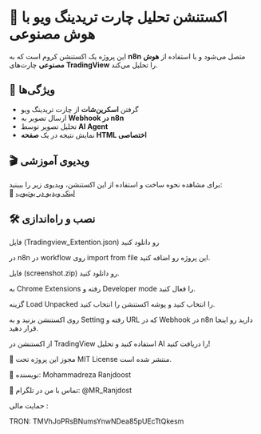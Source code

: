 # 📌 اکستنشن تحلیل چارت تریدینگ ویو با هوش مصنوعی  

این پروژه یک اکستنشن کروم است که به **n8n** متصل می‌شود و با استفاده از **هوش مصنوعی** چارت‌های **TradingView** را تحلیل می‌کند.  

## 🚀 ویژگی‌ها  
- گرفتن **اسکرین‌شات** از چارت تریدینگ ویو  
- ارسال تصویر به **Webhook در n8n**  
- تحلیل تصویر توسط **AI Agent**  
- نمایش نتیجه در یک **صفحه HTML اختصاصی**  

## 🎬 ویدیوی آموزشی  
برای مشاهده نحوه ساخت و استفاده از این اکستنشن، ویدیوی زیر را ببینید:  
🔗 [لینک ویدیو در یوتیوب](https://www.youtube.com/watch?v=ZzQOR93VVCU&list=PLVEs0W-dLsDEmO1HwGI4bTTEGoXdiYKHG&index=4)  

## 🛠️ نصب و راه‌اندازی  
فایل (Tradingview_Extention.json) رو دانلود کنید 

در n8n در workflow روی import from file این پروژه رو اضافه کنید.

فایل (screenshot.zip) رو دانلود کنید.

به Chrome Extensions رفته و Developer mode را فعال کنید.

گزینه Load Unpacked را انتخاب کنید و پوشه اکستنشن را انتخاب کنید.

روی اکستنشن بزنید و به Setting رفته و URL که در Webhook در n8n دارید رو اینجا قرار دهید.

از اکستنشن در TradingView استفاده کنید و تحلیل AI را دریافت کنید!

📜 مجوز
این پروژه تحت MIT License منتشر شده است.


📌 نویسنده: Mohammadreza Ranjdoost

📌 تماس با من در تلگرام: @MR_Ranjdost

حمایت مالی : 

TRON: TMVhJoPRsBNumsYnwNDea85pUEcTtQkesm
